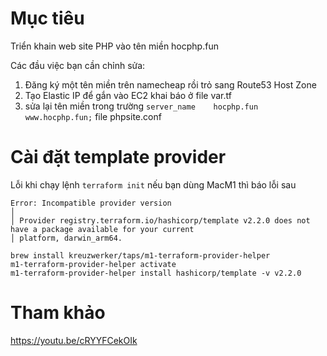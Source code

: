 # Mục tiêu
Triển khain web site PHP vào tên miền hocphp.fun

Các đầu việc bạn cần chỉnh sửa:

1. Đăng ký một tên miền trên namecheap rồi trỏ sang Route53 Host Zone
2. Tạo Elastic IP để gắn vào EC2 khai báo ở file var.tf
3. sửa lại tên miền trong trường `server_name    hocphp.fun www.hocphp.fun;` file phpsite.conf

# Cài đặt template provider
Lỗi khi chạy lệnh `terraform init` nếu bạn dùng MacM1 thì báo lỗi sau 
```
Error: Incompatible provider version
│ 
│ Provider registry.terraform.io/hashicorp/template v2.2.0 does not have a package available for your current
│ platform, darwin_arm64.
```

```
brew install kreuzwerker/taps/m1-terraform-provider-helper
m1-terraform-provider-helper activate
m1-terraform-provider-helper install hashicorp/template -v v2.2.0
```

# Tham khảo
https://youtu.be/cRYYFCekOIk

